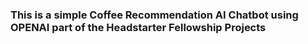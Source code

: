 ### This is a simple Coffee Recommendation AI Chatbot using OPENAI part of the Headstarter Fellowship Projects
